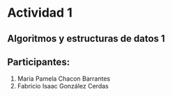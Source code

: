 # Actividad 1
## Algoritmos y estructuras de datos 1
## Participantes:
1. Maria Pamela Chacon Barrantes
2. Fabricio Isaac González Cerdas
